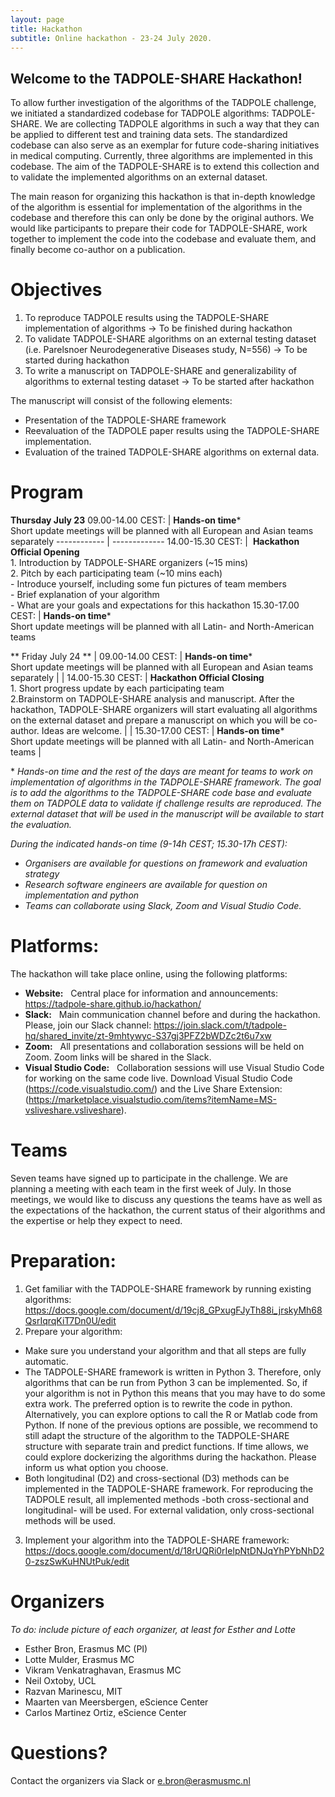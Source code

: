 ```yaml
---
layout: page
title: Hackathon
subtitle: Online hackathon - 23-24 July 2020.
---
```


## Welcome to the TADPOLE-SHARE Hackathon! 

To allow further investigation of the algorithms of the TADPOLE challenge, we initiated a standardized codebase for TADPOLE algorithms: TADPOLE-SHARE. We are collecting TADPOLE algorithms in such a way that they can be applied to different test and training data sets. The standardized codebase can also serve as an exemplar for future code-sharing initiatives in medical computing. Currently, three algorithms are implemented in this codebase. The aim of the TADPOLE-SHARE is to extend this collection and to validate the implemented algorithms on an external dataset. 

The main reason for organizing this hackathon is that in-depth knowledge of the algorithm is essential for implementation of the algorithms in the codebase and therefore this can only be done by the original authors. We would like participants to prepare their code for TADPOLE-SHARE, work together to implement the code into the codebase and evaluate them, and finally become co-author on a publication.

# Objectives
1. To reproduce TADPOLE results using the TADPOLE-SHARE implementation of algorithms -> To be finished during hackathon
2. To validate TADPOLE-SHARE algorithms on an external testing dataset (i.e. Parelsnoer Neurodegenerative Diseases study, N=556) -> To be started during hackathon
3. To write a manuscript on TADPOLE-SHARE and generalizability of algorithms to external testing dataset -> To be started after hackathon

The manuscript will consist of the following elements:
* Presentation of the TADPOLE-SHARE framework
* Reevaluation of the TADPOLE paper results using the TADPOLE-SHARE implementation.
* Evaluation of the trained TADPOLE-SHARE algorithms on external data.

# Program
__Thursday July 23__
09.00-14.00 CEST: | **Hands-on time**\*<br>Short update meetings will be planned with all European and Asian teams separately 
------------ | -------------
14.00-15.30 CEST: |  **Hackathon Official Opening**<br>1. Introduction by TADPOLE-SHARE organizers (~15 mins)<br>2. Pitch by each participating team (~10 mins each)<br> - Introduce yourself, including some fun pictures of team members<br> - Brief explanation of your algorithm<br> - What are your goals and expectations for this hackathon
15.30-17.00 CEST: | **Hands-on time**\*<br>Short update meetings will be planned with all Latin- and North-American teams

** Friday July 24 **
| 09.00-14.00 CEST: | **Hands-on time**\*<br>Short update meetings will be planned with all European and Asian teams separately |
| 14.00-15.30 CEST: | **Hackathon Official Closing**<br>1. Short progress update by each participating team<br>2.Brainstorm on TADPOLE-SHARE analysis and manuscript. After the hackathon, TADPOLE-SHARE organizers will start evaluating all algorithms on the external dataset and prepare a manuscript on which you will be co-author. Ideas are welcome. | 
| 15.30-17.00 CEST: | **Hands-on time**\*<br>Short update meetings will be planned with all Latin- and North-American teams |

\* *Hands-on time and the rest of the days are meant for teams to work on implementation of algorithms in the TADPOLE-SHARE framework. The goal is to add the algorithms to the TADPOLE-SHARE code base and evaluate them on TADPOLE data to validate if challenge results are reproduced. The external dataset that will be used in the manuscript will be available to start the evaluation.*

*During the indicated hands-on time (9-14h CEST; 15.30-17h CEST):*
- *Organisers are available for questions on framework and evaluation strategy*
- *Research software engineers are available for question on implementation and python*
- *Teams can collaborate using Slack, Zoom and Visual Studio Code.*

# Platforms:
The hackathon will take place online, using the following platforms:
- **Website:**   Central place for information and announcements: https://tadpole-share.github.io/hackathon/
- **Slack:**   Main communication channel before and during the hackathon. Please, join our Slack channel:
https://join.slack.com/t/tadpole-hq/shared_invite/zt-9mhtywyc-S37gj3PFZ2bWDZc2t6u7xw 
- **Zoom:**   All presentations and collaboration sessions will be held on Zoom. Zoom links will be shared in the Slack.
- **Visual Studio Code:**   Collaboration sessions will use Visual Studio Code for working on the same code live. Download Visual Studio Code (https://code.visualstudio.com/) and the Live Share Extension: (https://marketplace.visualstudio.com/items?itemName=MS-vsliveshare.vsliveshare).

# Teams
Seven teams have signed up to participate in the challenge. We are planning a meeting with each team in the first week of July. In those meetings, we would like to discuss any questions the teams have as well as the expectations of the hackathon, the current status of their algorithms and the expertise or help they expect to need.

# Preparation:
1. Get familiar with the TADPOLE-SHARE framework by running existing algorithms: https://docs.google.com/document/d/19cj8_GPxugFJyTh88i_jrskyMh68QsrIqrqKiT7Dn0U/edit
2. Prepare your algorithm: 
- Make sure you understand your algorithm and that all steps are fully automatic.
- The TADPOLE-SHARE framework is written in Python 3. Therefore, only algorithms that can be run from Python 3 can be implemented. So, if your algorithm is not in Python this means that you may have to do some extra work. The preferred option is to rewrite the code in python. Alternatively, you can explore options to call the R or Matlab code from Python. If none of the previous options are possible, we recommend to still adapt the structure of the algorithm to the TADPOLE-SHARE structure with separate train and predict functions. If time allows, we could explore dockerizing the algorithms during the hackathon. Please inform us what option you choose. 
- Both longitudinal (D2) and cross-sectional (D3) methods can be implemented in the TADPOLE-SHARE framework. For reproducing the TADPOLE result, all implemented methods -both cross-sectional and longitudinal- will be used. For external validation, only cross-sectional methods will be used.
3. Implement your algorithm into the TADPOLE-SHARE framework: https://docs.google.com/document/d/18rUQRi0rIelpNtDNJqYhPYbNhD20-zszSwKuHNUtPuk/edit

# Organizers
*To do: include picture of each organizer, at least for Esther and Lotte*
- Esther Bron, Erasmus MC (PI)
- Lotte Mulder, Erasmus MC
- Vikram Venkatraghavan, Erasmus MC
- Neil Oxtoby, UCL
- Razvan Marinescu, MIT
- Maarten van Meersbergen, eScience Center
- Carlos Martinez Ortiz, eScience Center

# Questions?
Contact the organizers via Slack or e.bron@erasmusmc.nl
